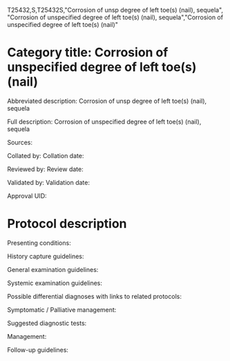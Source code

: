T25432,S,T25432S,"Corrosion of unsp degree of left toe(s) (nail), sequela", "Corrosion of unspecified degree of left toe(s) (nail), sequela","Corrosion of unspecified degree of left toe(s) (nail)"
# Category title: Corrosion of unspecified degree of left toe(s) (nail)

Abbreviated description: Corrosion of unsp degree of left toe(s) (nail), sequela

Full description: Corrosion of unspecified degree of left toe(s) (nail), sequela

Sources:

Collated by:
Collation date:

Reviewed by:
Review date:

Validated by:
Validation date:

Approval UID:

# Protocol description

Presenting conditions:

History capture guidelines:

General examination guidelines:

Systemic examination guidelines:

Possible differential diagnoses with links to related protocols:

Symptomatic / Palliative management:

Suggested diagnostic tests:

Management:

Follow-up guidelines:
